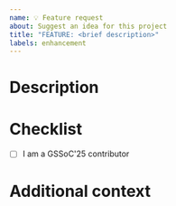 ```yaml
---
name: 💡 Feature request
about: Suggest an idea for this project
title: "FEATURE: <brief description>"
labels: enhancement
---
```


<!-- Thank you for taking the time to contribute! 🙌 -->


# Description
<!-- A clear and concise description of what the problem is. Ex. I'm always frustrated when [...] -->


# Checklist
<!-- Please delete the options that are not relevant to you. -->
- [ ] I am a GSSoC'25 contributor


# Additional context
<!-- Add any other context or screenshots about the feature request here. -->
